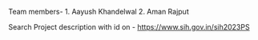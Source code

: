 Team members- 
              1. Aayush Khandelwal
              2. Aman Rajput
  
Search Project description with id on -
        https://www.sih.gov.in/sih2023PS
